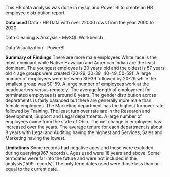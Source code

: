 This HR data analysis was done in mysql and Power BI to create an HR employee distribution report


**Data used**
Data - HR Data with over 22000 rows from the year 2000 to 2020.

Data Cleaning & Analysis - MySQL Workbench

Data Visualization - PowerBI

**Summary of Findings**
There are more male employees
White race is the most dominant while Native Hawaiian and American Indian are the least dominant.
The youngest employee is 20 years old and the oldest is 57 years old
4 age groups were created (20-29, 30-39, 40-49, 50-59). A large number of employees were between 30-39 followed by 20-29 while the smallest group was 50-59.
A large number of employees work at the headquarters versus remotely.
The average length of employment for terminated employees is around 8 years.
The gender distribution across departments is fairly balanced but there are generally more male than female employees.
The Marketing department has the highest turnover rate followed by Training. The least turn over rate are in the Research and development, Support and Legal departments.
A large number of employees come from the state of Ohio.
The net change in employees has increased over the years.
The average tenure for each department is about 8 years with Legal and Auditing having the highest and Services, Sales and Marketing having the lowest.

**Limitations**
Some records had negative ages and these were excluded during querying(967 records). Ages used were 18 years and above.
Some termdates were far into the future and were not included in the analysis(1599 records). The only term dates used were those less than or equal to the current date.
